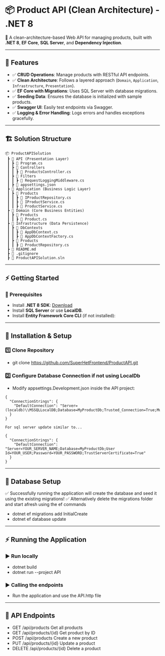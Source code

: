 # 📦 Product API (Clean Architecture) - .NET 8

🚀 A clean-architecture-based Web API for managing products, built with **.NET 8**, **EF Core**, **SQL Server**, and **Dependency Injection**.

---

## 🌟 Features

- ✅ **CRUD Operations**: Manage products with RESTful API endpoints.
- ✅ **Clean Architecture**: Follows a layered approach (`Domain`, `Application`, `Infrastructure`, `Presentation`).
- ✅ **EF Core with Migrations**: Uses SQL Server with database migrations.
- ✅ **Seeding Data**: Ensures the database is initialized with sample products.
- ✅ **Swagger UI**: Easily test endpoints via Swagger.
- ✅ **Logging & Error Handling**: Logs errors and handles exceptions gracefully.

---

## 🏗️ Solution Structure

```
📦 ProductAPISolution
 ┣ 📂 API (Presentation Layer)
 ┃ ┣ 📜 Program.cs
 ┃ ┣ 📂 Controllers
 ┃ ┃ ┣ 📜 ProductsController.cs
 ┃ ┣ 📂 Filters
 ┃ ┃ ┣ 📜 RequestLoggingMiddleware.cs
 ┃ ┣ 📜 appsettings.json 
 ┣ 📂 Application (Business Logic Layer)
 ┃ ┣ 📂 Products
 ┃ ┃ ┣ 📜 IProductRepository.cs
 ┃ ┃ ┣ 📜 IProductService.cs
 ┃ ┃ ┣ 📜 ProductService.cs
 ┣ 📂 Domain (Core Business Entities)
 ┃ ┣ 📂 Products
 ┃ ┃ ┣ 📜 Product.cs
 ┣ 📂 Infrastructure (Data Persistence)
 ┃ ┣ 📂 DbContexts
 ┃ ┃ ┣ 📜 AppDbContext.cs
 ┃ ┃ ┣ 📜 AppDbContextFactory.cs
 ┃ ┣ 📂 Products
 ┃ ┃ ┣ 📜 ProductRepository.cs
 ┣ 📜 README.md
 ┣ 📜 .gitignore
 ┣ 📜 ProductAPISolution.sln
```
 
--- 

## ⚡ Getting Started

### **🔧 Prerequisites**
- Install **.NET 8 SDK**: [Download](https://dotnet.microsoft.com/en-us/download)
- Install **SQL Server** or use **LocalDB**.
- Install **Entity Framework Core CLI** (if not installed):

---

## 🚀 Installation & Setup

### 1️⃣  Clone Repository
- git clone https://github.com/SuperHetFrontend/ProductAPI.git


### 2️⃣  Configure Database Connection if not using LocalDb
- Modify appsettings.Development.json inside the API project:
```
{
  "ConnectionStrings": {
    "DefaultConnection": "Server=(localdb)\\MSSQLLocalDB;Database=MyProductDb;Trusted_Connection=True;MultipleActiveResultSets=true"
  }
}

For sql server update similar to...

{
  "ConnectionStrings": {
    "DefaultConnection": "Server=YOUR_SERVER_NAME;Database=MyProductDb;User Id=YOUR_USER;Password=YOUR_PASSWORD;TrustServerCertificate=True"
  }
}
```

---

## 🔄 Database Setup
✅ Successfully running the application will create the database and seed it using the existing migrations!
✅ Alternatively delete the migrations folder and start afresh using the ef commands
- dotnet ef migrations add InitialCreate
- dotnet ef database update

---

## ⚡ Running the Application
### ▶️ Run locally
- dotnet build
- dotnet run --project API

### ▶️ Calling the endpoints
- Run the application and use the API.http file

---

## 📡 API Endpoints
- GET		/api/products		Get all products
- GET		/api/products/{id}	Get product by ID
- POST		/api/products		Create a new product
- PUT		/api/products/{id}	Update a product
- DELETE	/api/products/{id}	Delete a product